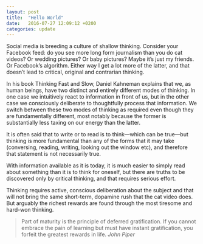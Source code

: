 ```yaml
---
layout: post
title:  "Hello World"
date:   2016-07-27 12:09:12 +0200
categories: update
---
```


Social media is breeding a culture of shallow thinking. Consider your Facebook feed: do you see more long form journalism than you do cat videos? Or wedding pictures? Or baby pictures? Maybe it’s just my friends. Or Facebook’s algorithm. Either way I get a lot more of the latter, and that doesn’t lead to critical, original and contrarian thinking.

In his book Thinking Fast and Slow, Daniel Kahneman explains that we, as human beings, have two distinct and entirely different modes of thinking. In one case we intuitively react to information in front of us, but in the other case we consciously deliberate to thoughtfully process that information. We switch between these two modes of thinking as required even though they are fundamentally different, most notably because the former is substantially less taxing on our energy than the latter.

It is often said that to write or to read is to think—which can be true—but thinking is more fundamental than any of the forms that it may take (conversing, reading, writing, looking out the window etc), and therefore that statement is not necessarily true.

With information available as it is today, it is much easier to simply read about something than it is to think for oneself, but there are truths to be discovered only by critical thinking, and that requires serious effort.

Thinking requires active, conscious deliberation about the subject and that will not bring the same short-term, dopamine rush that the cat video does. But arguably the richest rewards are found through the most tiresome and hard-won thinking.

> Part of maturity is the principle of deferred gratification. If you cannot embrace the pain of learning but must have instant gratification, you forfeit the greatest rewards in life. <cite>John Piper</cite>
